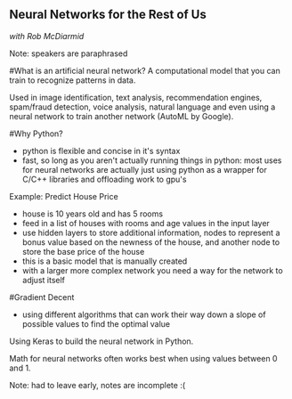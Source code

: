 Neural Networks for the Rest of Us
-------------------------------------
*with Rob McDiarmid*

Note: speakers are paraphrased

#What is an artificial neural network?
A computational model that you can train to recognize patterns in data.

Used in image identification, text analysis, recommendation engines, spam/fraud detection, voice analysis, natural language 
and even using a neural network to train another network (AutoML by Google).

#Why Python?
- python is flexible and concise in it's syntax
- fast, so long as you aren't actually running things in python: most uses for neural networks are actually just 
using python as a wrapper for C/C++ libraries and offloading work to gpu's

Example: Predict House Price
- house is 10 years old and has 5 rooms
- feed in a list of houses with rooms and age values in the input layer
- use hidden layers to store additional information, nodes to represent a bonus value based on the newness of the house, 
and another node to store the base price of the house
- this is a basic model that is manually created
- with a larger more complex network you need a way for the network to adjust itself

#Gradient Decent
- using different algorithms that can work their way down a slope of possible values to find the optimal value

Using Keras to build the neural network in Python.

Math for neural networks often works best when using values between 0 and 1.

Note: had to leave early, notes are incomplete :(
